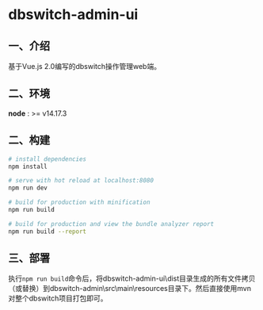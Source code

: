 # dbswitch-admin-ui

## 一、介绍

基于Vue.js 2.0编写的dbswitch操作管理web端。

## 二、环境

 **node** : >= v14.17.3

## 二、构建

``` bash
# install dependencies
npm install

# serve with hot reload at localhost:8080
npm run dev

# build for production with minification
npm run build

# build for production and view the bundle analyzer report
npm run build --report
```

## 三、部署

执行`npm run build`命令后，将dbswitch-admin-ui\dist目录生成的所有文件拷贝（或替换）到dbswitch-admin\src\main\resources目录下。然后直接使用mvn对整个dbswitch项目打包即可。